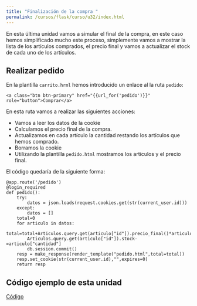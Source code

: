 ```yaml
---
title: "Finalización de la compra "
permalink: /cursos/flask/curso/u32/index.html
---
```


En esta última unidad vamos a simular el final de la compra, en este caso hemos simplificado mucho este proceso, simplemente vamos a mostrar la lista de los artículos comprados, el precio final y vamos a actualizar el stock de cada uno de los artículos.

## Realizar pedido

En la plantilla `carrito.hrml` hemos introducido un enlace al la ruta `pedido`:

	<a class="btn btn-primary" href="{{url_for('pedido')}}" role="button">Comprar</a>

En esta ruta vamos a realizar las siguientes acciones:

* Vamos a leer los datos de la cookie
* Calculamos el precio final de la compra.
* Actualizamos en cada artículo la cantidad restando los artículos que hemos comprado.
* Borramos la cookie
* Utilizando la plantilla `pedido.html` mostramos los artículos y el precio final.

El código quedaría de la siguiente forma:

	@app.route('/pedido')
	@login_required
	def pedido():
		try:
			datos = json.loads(request.cookies.get(str(current_user.id)))
		except:
			datos = []
		total=0
		for articulo in datos:
			total=total+Articulos.query.get(articulo["id"]).precio_final()*articulo["cantidad"]
			Articulos.query.get(articulo["id"]).stock-=articulo["cantidad"]
			db.session.commit()
		resp = make_response(render_template("pedido.html",total=total))
		resp.set_cookie(str(current_user.id),"",expires=0)
		return resp

## Código ejemplo de esta unidad

[Código](../../ejemplos/u32)